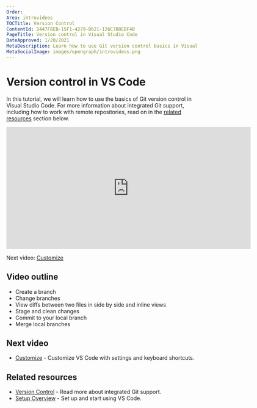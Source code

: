 ```yaml
---
Order:
Area: introvideos
TOCTitle: Version Control
ContentId: 2447F8EB-15F1-4279-B621-126C7B8EBF4B
PageTitle: Version control in Visual Studio Code
DateApproved: 1/20/2021
MetaDescription: Learn how to use Git version control basics in Visual Studio Code.
MetaSocialImage: images/opengraph/introvideos.png
---
```

# Version control in VS Code

In this tutorial, we will learn how to use the basics of Git version control in Visual Studio Code. For more information about integrated Git support, including how to work with remote repositories, read on in the [related resources](/docs/introvideos/versioncontrol.md#related-resources) section below.

<iframe src="https://www.microsoft.com/videoplayer/embed/RE4Mzrv" width="640" height="320" allowFullScreen="true" frameBorder="0"></iframe>

Next video: [Customize](/docs/introvideos/customize.md)

## Video outline

* Create a branch
* Change branches
* View diffs between two files in side by side and inline views
* Stage and clean changes
* Commit to your local branch
* Merge local branches

## Next video

* [Customize](/docs/introvideos/customize.md) - Customize VS Code with settings and keyboard shortcuts.

## Related resources

* [Version Control](/docs/editor/versioncontrol.md) - Read more about integrated Git support.
* [Setup Overview](/docs/setup/setup-overview.md) - Set up and start using VS Code.
